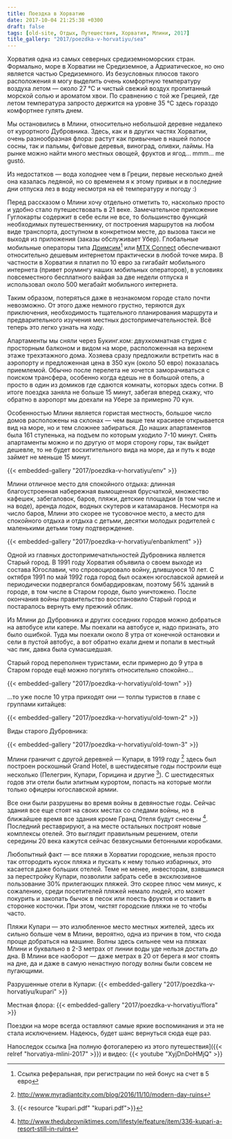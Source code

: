```yaml
---
title: Поездка в Хорватию
date: 2017-10-04 21:25:38 +0300
draft: false
tags: [old-site, Отдых, Путешествия, Хорватия, Млини, 2017]
title_gallery: "2017/poezdka-v-horvatiyu/sea"
---
```

Хорватия одна из самых северных средиземноморских стран. Формально, море в Хорватии не Средиземное, а Адриатическое, но оно является частью Средиземного. Из безусловных плюсов такого расположения я могу выделить очень комфортную температуру воздуха летом &mdash; около 27 °C и чистый свежий воздух пропитанный морской солью и ароматом хвои. По сравнению с той же Грецией, где летом температура запросто держится на уровне 35 °C здесь гораздо комфортнее гулять днем.

Мы остановились в Млини, относительно небольшой деревне недалеко от курортного Дубровника. Здесь, как и в других частях Хорватии, очень разнообразная флора: растут как привычные в нашей полосе сосны, так и пальмы, фи&#769;говые деревья, виноград, оливки, лаймы. На рынке можно найти много местных овощей, фруктов и ягод... mmm... me gustó.

Из недостатков &mdash; вода холоднее чем в Греции, первые несколько дней она казалась ледяной, но со временем я к этому привык и в последние дни отпуска лез в воду несмотря на её температуру и погоду :)
<!--more-->
Перед рассказом о Млини хочу отдельно отметить то, насколько просто и удобно стало путешествовать в 21 веке. Замечательное приложение Гуглокарты содержит в себе если не все, то большинство функций необходимых путешественнику, от построения маршрутов на любом виде транспорта, доступном в конкретном месте, до вызова такси не выходя из приложения (заказы обслуживает Убер). Глобальные мобильные операторы типа [Дримсим](https://drimsim.app.link/sWrPchc4ZG)[^1] или [MTX Connect](https://www.mtxc.eu/ru/index.html) обеспечивают относительно дешевым интернетом практически в любой точке мира. В частности в Хорватии я платил по 10 евро за гигабайт мобильного интернета (привет роумингу наших мобильных операторов), в условиях повсеместного бесплатного вайфая за две недели отпуска я использовал около 500 мегабайт мобильного интернета.

Таким образом, потеряться даже в незнакомом городе стало почти невозможно. От этого даже немного грустно, теряются дух приключения, необходимость тщательного планирования маршрута и предварительного изучения местных достопримечательностей. Всё теперь это легко узнать на ходу.

Апартаменты мы сняли через Букинг.ком: двухкомнатная студия с просторным балконом и видом на море, расположенная на верхнем этаже трехэтажного дома. Хозяева сразу предложили встретить нас в аэропорту и предложенная цена в 350 кун (около 50 евро) показалась приемлемой. Обычно после перелета не хочется заморачиваться с поиском трансфера, особенно когда едешь не в большой отель, а просто в один из домиков где сдаются комнаты, которых здесь сотни. В итоге поездка заняла не больше 15 минут, забегая вперед скажу, что обратно в аэропорт мы доехали на Убере за примерно 70 кун.

Особенностью Млини является гористая местность, большое число домов расположены на склонах &mdash; чем выше тем красивее открывается вид на море, но и тем сложнее забираться. До наших апартаментов была 161 ступенька, на подъем по которым уходило 7-10 минут. Снять апартаменты можно и по другую от моря сторону горы, так выйдет дешевле, то не будет восхитительного вида на море, да и путь к воде займет не меньше 15 минут.

{{< embedded-gallery "2017/poezdka-v-horvatiyu/env" >}}

Млини отличное место для спокойного отдыха: длинная благоустроенная набережная вымощенная брусчаткой, множество кафешек, забегаловок, баров, пляжи, детские площадки (в том числе и на воде), аренда лодок, водных скутеров и катамаранов. Несмотря на число баров, Млини это скорее не тусовочное место, а место для спокойного отдыха и отдыха с детьми, десятки молодых родителей с маленькими детьми тому подтверждение.

{{< embedded-gallery "2017/poezdka-v-horvatiyu/enbankment" >}}

Одной из главных достопримечатнльностей Дубровника является Старый город. В 1991 году Хорватия объявила о своем выходе из состава Югославии, что спровоцировало войну, длившуюся 10 лет. С октября 1991 по май 1992 года город был осажен югославской армией и периодически подвергался бомбардировкам, поэтому 56% зданий в городе, в том числе в Старом городе, было уничтожено. После окончания войны правительство восстановило Старый город и постаралось вернуть ему прежний облик.

Из Млини до Дубровника и других соседних городов можно добраться на автобусе или катере. Мы поехали на автобусе и, надо признать, это было ошибкой. Туда мы поехали около 8 утра от конечной остановки и сели в пустой автобус, а вот обратно ехали днем и попали в местный час пик, давка была сумасшедшая.

Старый город переполнен туристами, если примерно до 9 утра в Старом городе ещё можно погулять относительно спокойно...

{{< embedded-gallery "2017/poezdka-v-horvatiyu/old-town" >}}

...то уже после 10 утра приходят они &mdash; толпы туристов в главе с группами китайцев:

{{< embedded-gallery "2017/poezdka-v-horvatiyu/old-town-2" >}}

Виды старого Дубровника:

{{< embedded-gallery "2017/poezdka-v-horvatiyu/old-town-3" >}}

Млини граничит с другой деревней &mdash; Купари, в 1919 году [^2] здесь был построен роскошный Grand Hotel, в шестидесятые годы построили еще несколько (Пелегрин, Купари, Горицина и другие [^3]). С шестидесятых годов эти отели были элитным курортом, попасть на которые могли только офицеры югославской армии.

Все они были разрушены во время войны в девяностые годы. Сейчас здания все еще стоят на своих местах со следами войны, но в ближайшее время все здания кроме Гранд Отеля будут снесены [^4]. Последний реставрируют, а на месте остальных построят новые комплексы отелей. Это выглядит правильным решением, отели середины 20 века кажутся сейчас безвкусными бетонными коробками.

Любопытный факт &mdash; все пляжи в Хорватии городские, нельзя просто так отгородить кусок пляжа и пускать к нему только избарнных, это касается даже больших отелей. Теме не менее, инвесторам, взявшимся за перестройку Купари, позволили забрать себе в эксклюзивное пользование 30% прилегающих пляжей. Это скорее плюс чем минус, к сожалению, среди посетителей пляжей немало людей, кто может покурить и закопать бычок в песок или поесть фруктов и оставить в сторонке косточки. При этом, чистят городские пляжи не то чтобы часто.

Пляжи Купари &mdash; это излюбленное место местных жителей, здесь их сильно больше чем в Млини, вероятно, одна из причин в том, что сюда проще добраться на машине. Волны здесь сильнее чем на пляжах Млини и буквально в 2-3 метрах от линии воды уде нельзя достать до дна. В Млини все наоборот &mdash; даже метрах в 20 от берега я мог стоять на дне, да и даже в самую ненастную погоду волны были совсем не пугающими.

Разрушенные отели в Купари:
{{< embedded-gallery "2017/poezdka-v-horvatiyu/kupari" >}}

Местная флора:
{{< embedded-gallery "2017/poezdka-v-horvatiyu/flora" >}}

Поездки на море всегда оставляют самые яркие воспоминания и эта не стала исключением. Надеюсь, будет шанс вернуться сюда еще раз.

Напоследок ссылка [на полную фотогалерею из этого путешествия]({{< relref "horvatiya-mlini-2017" >}}) и видео:
{{< youtube "XyjDnDoHMjQ" >}}

[^1]: Ссылка реферальная, при регистрации по ней бонус на счет в 5 евро
[^2]: http://www.myradiantcity.com/blog/2016/11/10/modern-day-ruins
[^3]: {{< resource "kupari.pdf" "kupari.pdf">}}
[^4]: http://www.thedubrovniktimes.com/lifestyle/feature/item/336-kupari-a-resort-still-in-ruins